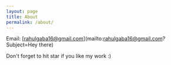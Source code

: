 ```yaml
---
layout: page
title: About
permalink: /about/
---
```



Email: [rahulgaba16@gmail.com](mailto:rahulgaba16@gmail.com?Subject=Hey there)

Don't forget to hit star if you like my work :)
